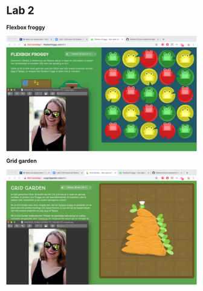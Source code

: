 # Lab 2 

**Flexbox froggy**

![Image of flexbox froggy](https://github.com/Elkeborr/2imd-webtech3-portfolio/blob/lab2/lab2%20-%20grid/Schermafbeelding%202019-03-12%20om%2018.59.40.png)

**Grid garden**

![Image of grid garden](https://github.com/Elkeborr/2imd-webtech3-portfolio/blob/lab2/lab2%20-%20grid/Schermafbeelding%202019-03-12%20om%2020.05.32.png)